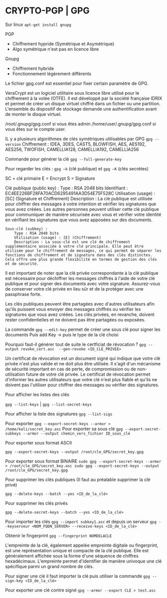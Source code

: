 # CRYPTO-PGP | GPG

Sur linux `apt-get install gnupg`

PGP
  - Chiffrement hypride (Symétrique et Asymétrique)
  - Algo symétrique n'est pas en licence libre

Gnupg
  - Chiffrement hybride
  - Fonctionnement légèrement différents

Le fichier gpg.conf est essentiel pour fixer certain paramètre de GPG.

VeraCrypt est un logiciel utilitaire sous licence libre utilisé pour le chiffrement à la volée (OTFE). Il est développé par la société française IDRIX et permet de créer un disque virtuel chiffré dans un fichier ou une partition. L'ensemble du dispositif de stockage demande une authentification avant de monter le disque virtuel. 

/root/.gnupg/gpg.conf si vous êtes admin 
/home/user/.gnupg/gpg.conf si vous êtes sur le compte user. 

IL y a plusieurs algorithmes de clés symétriques utilisables par GPG `gpg --version`
Chiffrement : IDEA, 3DES, CAST5, BLOWFISH, AES, AES192, AES256,
              TWOFISH, CAMELLIA128, CAMELLIA192, CAMELLIA256
              
Commande pour générer la clé `gpg --full-generate-key `

Pour regarder les clés : `gpg –k` (clé publique) et `gpg –K` (clés secrètes) 

SC = clé primaire
E = Encrypt
S = Signature

Clé publique (public key) :
        Type : RSA 2048 bits
        Identifiant : EC4EE226BF28FA70ACD6295491AA3D54E75F528C
        Utilisation (usage) : [SC] (Signature et Chiffrement)
        Description : La clé publique est utilisée pour chiffrer des messages à votre intention et vérifier les signatures que vous avez créées. Les autres personnes peuvent utiliser cette clé publique pour communiquer de manière sécurisée avec vous et vérifier votre identité en vérifiant les signatures que vous avez apposées sur des documents.

    Sous-clé (subkey) :
        Type : RSA 2048 bits
        Utilisation (usage) : [E] (Chiffrement)
        Description : La sous-clé est une clé de chiffrement supplémentaire associée à votre clé principale. Elle peut être utilisée pour le chiffrement de messages, ce qui permet de séparer les fonctions de chiffrement et de signature dans des clés distinctes. Cela offre une plus grande flexibilité en termes de gestion des clés et de sécurité.

Il est important de noter que la clé privée correspondante à la clé publique est nécessaire pour déchiffrer les messages chiffrés à l'aide de votre clé publique et pour signer des documents avec votre signature. Assurez-vous de conserver votre clé privée en lieu sûr et de la protéger avec une passphrase forte.

Les clés publiques peuvent être partagées avec d'autres utilisateurs afin qu'ils puissent vous envoyer des messages chiffrés ou vérifier les signatures que vous avez créées. Les clés privées, en revanche, doivent rester confidentielles et ne doivent pas être partagées ou exposées.

La commande `gpg --edit-key` permet de créer une sous clé pour signer les documents
Puis add Key -> puis le type de la clé choisi

Pourquoi faut-il générer tout de suite le certficiat de révocation ? `gpg --output revoke_cert.asc  --gen-revoke <ID_CLÉ_PRIVEE>`

Un certificat de révocation est un document signé qui indique que votre clé privée n'est plus valide et ne doit plus être utilisée. Il s'agit d'un mécanisme de sécurité important en cas de perte, de compromission ou de non-utilisation future de votre clé privée. Le certificat de révocation permet d'informer les autres utilisateurs que votre clé n'est plus fiable et qu'ils ne doivent pas l'utiliser pour chiffrer des messages ou vérifier des signatures.

Pour afficher les listes des clés

`gpg --list-keys` | `gpg --list-secret-keys`

Pour afficher la liste des signatures  `gpg --list-sigs`

Pour exporter `gpg --export-secret-keys --armor > /home/kali/secret_key.asc`
Pour exporter sa  sous clé `gpg --export-secret-subkeys --armor --output chemin_vers_fichier ID_sous_clé`

Pour exporter sous format ASCII

`gpg --export-secret-keys --output /root/cle_GPG/secret_key.gpg`

Pour exporter sous format BINAIRE
`
sudo gpg --export-secret-keys --armor > /root/cle_GPG/secret_key.asc
sudo gpg --export-secret-keys --output /root/cle_GPG/secret_key.gpg
`

Pour supprimer les clés publiques (Il faut au préalable supprimer la clé privé)

`gpg --delete-keys --batch --yes <ID_de_la_clé>`

Pour supprimer les clés privés 

`gpg --delete-secret-keys --batch --yes <ID_de_la_clé>`

Pour importer les clés `gpg --import subkey1.asc` et depuis un serveur `gpg --keyserveur <NOM_FQDN_SERVER> --receive-keys <ID_de_la_clé>`

Obtenir le fingerprint `gpg --fingerprint NOMDELACLE`


L'empreinte de la clé, également appelée empreinte digitale ou fingerprint, est une représentation unique et compacte de la clé publique. Elle est généralement affichée sous la forme d'une séquence de chiffres hexadécimaux. L'empreinte permet d'identifier de manière univoque une clé spécifique parmi un grand nombre de clés.

Pour signer une clé il faut importer la clé puis utiliser la commande `gpg --sign-key <ID_de_la_clé>`

Pour exporter une clé contre signé
`gpg --armor --export CLE > test.asc`




